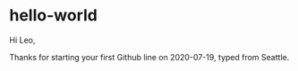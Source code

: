# hello-world

Hi Leo,

Thanks for starting your first Github line on 2020-07-19, typed from Seattle. 

